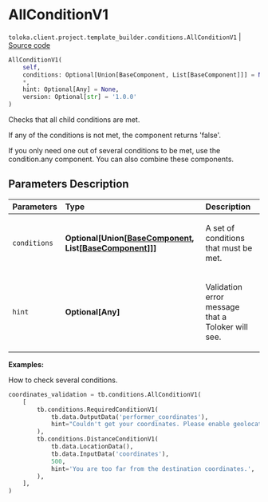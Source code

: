 # AllConditionV1
`toloka.client.project.template_builder.conditions.AllConditionV1` | [Source code](https://github.com/Toloka/toloka-kit/blob/v1.1.1/src/client/project/template_builder/conditions.py#L45)

```python
AllConditionV1(
    self,
    conditions: Optional[Union[BaseComponent, List[BaseComponent]]] = None,
    *,
    hint: Optional[Any] = None,
    version: Optional[str] = '1.0.0'
)
```

Checks that all child conditions are met.


If any of the conditions is not met, the component returns 'false'.

If you only need one out of several conditions to be met, use the condition.any component. You can also combine
these components.

## Parameters Description

| Parameters | Type | Description |
| :----------| :----| :-----------|
`conditions`|**Optional\[Union\[[BaseComponent](toloka.client.project.template_builder.base.BaseComponent.md), List\[[BaseComponent](toloka.client.project.template_builder.base.BaseComponent.md)\]\]\]**|<p>A set of conditions that must be met.</p>
`hint`|**Optional\[Any\]**|<p>Validation error message that a Toloker will see.</p>

**Examples:**

How to check several conditions.

```python
coordinates_validation = tb.conditions.AllConditionV1(
    [
        tb.conditions.RequiredConditionV1(
            tb.data.OutputData('performer_coordinates'),
            hint="Couldn't get your coordinates. Please enable geolocation.",
        ),
        tb.conditions.DistanceConditionV1(
            tb.data.LocationData(),
            tb.data.InputData('coordinates'),
            500,
            hint='You are too far from the destination coordinates.',
        ),
    ],
)
```
